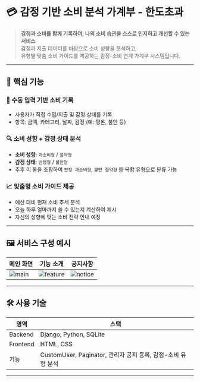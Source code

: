 # 💳 감정 기반 소비 분석 가계부 - 한도초과

> **감정과 소비를 함께 기록하여, 나의 소비 습관을 스스로 인지하고 개선할 수 있는 서비스**  
> 감정과 지출 데이터를 바탕으로 소비 성향을 분석하고,  
> 유형별 맞춤 소비 가이드를 제공하는 감정-소비 연계 가계부 시스템입니다.

---

## 🧠 핵심 기능

### 📝 수동 입력 기반 소비 기록
- 사용자가 직접 수입/지출 및 감정 상태를 기록
- 항목: 금액, 카테고리, 날짜, 감정 (예: 평온, 불안 등)

### 🔍 소비 성향 + 감정 상태 분석
- **소비 성향**: `과소비형` / `절약형`  
- **감정 상태**: `안정형` / `불안형`  
- 추후 이 둘을 조합하여 `안정 과소비형`, `불안 절약형` 등 복합 유형으로 분류 가능

### 📈 맞춤형 소비 가이드 제공
- 예산 대비 현재 소비 추세 분석
- 오늘 하루 얼마까지 쓸 수 있는지 계산하여 제시
- 자신의 성향에 맞는 소비 전략 안내 예정

---

## 🖼️ 서비스 구성 예시

| 메인 화면 | 기능 소개 | 공지사항 |
|-----------|-----------|-----------|
| ![main](./static/images/main_mockup.png) | ![feature](./static/images/feature_mockup.png) | ![notice](./static/images/notice_mockup.png) |

---

## 🛠 사용 기술

| 영역 | 스택 |
|------|------|
| Backend | Django, Python, SQLite |
| Frontend | HTML, CSS |
| 기능 | CustomUser, Paginator, 관리자 공지 등록, 감정-소비 유형 분석 |

---
